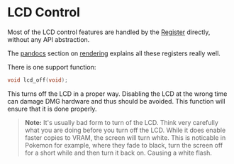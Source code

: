 # LCD Control

Most of the LCD control features are handled by the [Register](hardware.md) directly, without any API abstraction.

The [pandocs](https://gbdev.io/pandocs/) section on [rendering](https://gbdev.io/pandocs/Rendering.html) explains all these registers really well.

There is one support function:
```c
void lcd_off(void);
```
This turns off the LCD in a proper way. Disabling the LCD at the wrong time can damage DMG hardware and thus should be avoided. This function will ensure that it is done properly.

> **Note:** It's usually bad form to turn of the LCD. Think very carefully what you are doing before you turn off the LCD. While it does enable faster copies to VRAM, the screen will turn white. This is noticable in Pokemon for example, where they fade to black, turn the screen off for a short while and then turn it back on. Causing a white flash.
